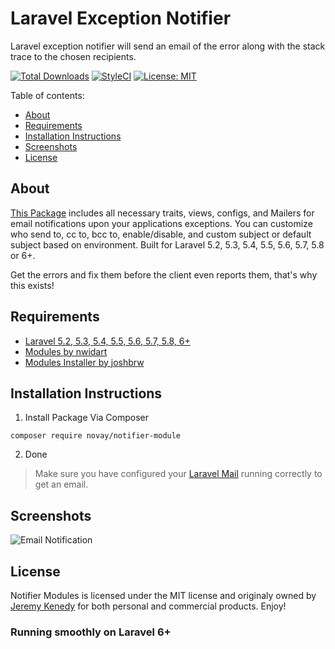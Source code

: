 # Laravel Exception Notifier

 Laravel exception notifier will send an email of the error along with the stack trace to the chosen recipients.

[![Total Downloads](https://poser.pugx.org/novay/notifier-module/d/total.svg)](https://packagist.org/packages/novay/notifier-module)
[![StyleCI](https://github.styleci.io/repos/91833181/shield?branch=master)](https://github.styleci.io/repos/91833181)
[![License: MIT](https://img.shields.io/badge/License-MIT-yellow.svg)](https://opensource.org/licenses/MIT)

Table of contents:
- [About](#about)
- [Requirements](#requirements)
- [Installation Instructions](#installation-instructions)
- [Screenshots](#screenshots)
- [License](#license)

## About
[This Package](https://packagist.org/packages/novay/notifier-module) includes all necessary traits, views, configs, and Mailers for email notifications upon your applications exceptions. You can customize who send to, cc to, bcc to, enable/disable, and custom subject or default subject based on environment. Built for Laravel 5.2, 5.3, 5.4, 5.5, 5.6, 5.7, 5.8 or 6+.

Get the errors and fix them before the client even reports them, that's why this exists!

## Requirements
* [Laravel 5.2, 5.3, 5.4, 5.5, 5.6, 5.7, 5.8, 6+](https://laravel.com/docs/installation)
* [Modules by nwidart](https://github.com/nwidart/laravel-modules)
* [Modules Installer by joshbrw](https://github.com/joshbrw/laravel-module-installer)

## Installation Instructions
1. Install Package Via Composer

```
composer require novay/notifier-module
```

2. Done

> Make sure you have configured your [Laravel Mail](https://laravel.com/docs/master/mail) running correctly to get an email.

## Screenshots
![Email Notification](https://s3-us-west-2.amazonaws.com/github-project-images/laravel-exception-notifier/exception-error-email-min.jpeg)

## License
Notifier Modules is licensed under the MIT license and originaly owned by [Jeremy Kenedy](https://github.com/jeremykenedy) for both personal and commercial products. Enjoy!

### Running smoothly on Laravel 6+
